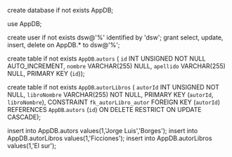 create database if not exists AppDB;

use AppDB;


create user if not exists dsw@'%' identified by 'dsw';
grant select, update, insert, delete on AppDB.* to dsw@'%';


create table if not exists `AppDB`.`autors` (
  `id` INT UNSIGNED NOT NULL AUTO_INCREMENT,
  `nombre` VARCHAR(255) NULL,
  `apellido` VARCHAR(255) NULL,
  PRIMARY KEY (`id`));

create table if not exists `AppDB`.`autorLibros` (
  `autorId` INT UNSIGNED NOT NULL,
  `libroNombre` VARCHAR(255) NOT NULL,
  PRIMARY KEY (`autorId`, `libroNombre`),
  CONSTRAINT `fk_autorLibro_autor`
    FOREIGN KEY (`autorId`)
    REFERENCES `AppDB`.`autors` (`id`)
    ON DELETE RESTRICT
    ON UPDATE CASCADE);

insert into AppDB.autors values(1,'Jorge Luis','Borges');
insert into AppDB.autorLibros values(1,'Ficciones');
insert into AppDB.autorLibros values(1,'El sur');
